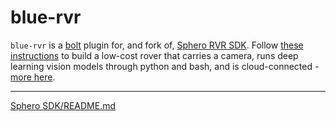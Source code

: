 # blue-rvr

`blue-rvr` is a [bolt](https://github.com/kamangir/bolt2) plugin for, and fork of, [Sphero RVR SDK](https://github.com/sphero-inc/sphero-sdk-raspberrypi-python). Follow [these instructions](https://github.com/kamangir/blue-bracket/blob/main/designs/blue1.md) to build a low-cost rover that carries a camera, runs deep learning vision models through python and bash, and is cloud-connected - [more here](https://arash-kamangir.medium.com/camera-code-action-9e6f8c50a272).

---

[Sphero SDK/README.md](https://github.com/sphero-inc/sphero-sdk-raspberrypi-python/blob/master/README.md)
